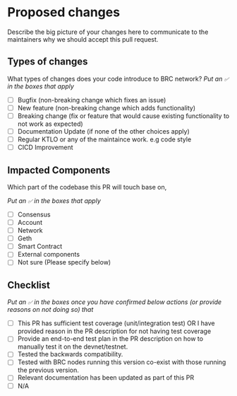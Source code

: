# Proposed changes
Describe the big picture of your changes here to communicate to the maintainers why we should accept this pull request.

## Types of changes

What types of changes does your code introduce to BRC network?
_Put an `✅` in the boxes that apply_

- [ ] Bugfix (non-breaking change which fixes an issue)
- [ ] New feature (non-breaking change which adds functionality)
- [ ] Breaking change (fix or feature that would cause existing functionality to not work as expected)
- [ ] Documentation Update (if none of the other choices apply)
- [ ] Regular KTLO or any of the maintaince work. e.g code style
- [ ] CICD Improvement

## Impacted Components
Which part of the codebase this PR will touch base on,

_Put an `✅` in the boxes that apply_

- [ ] Consensus
- [ ] Account
- [ ] Network
- [ ] Geth
- [ ] Smart Contract
- [ ] External components
- [ ] Not sure (Please specify below)

## Checklist
_Put an `✅` in the boxes once you have confirmed below actions (or provide reasons on not doing so) that_

- [ ] This PR has sufficient test coverage (unit/integration test) OR I have provided reason in the PR description for not having test coverage
- [ ] Provide an end-to-end test plan in the PR description on how to manually test it on the devnet/testnet.
- [ ] Tested the backwards compatibility.
- [ ] Tested with BRC nodes running this version co-exist with those running the previous version.
- [ ] Relevant documentation has been updated as part of this PR
- [ ] N/A
